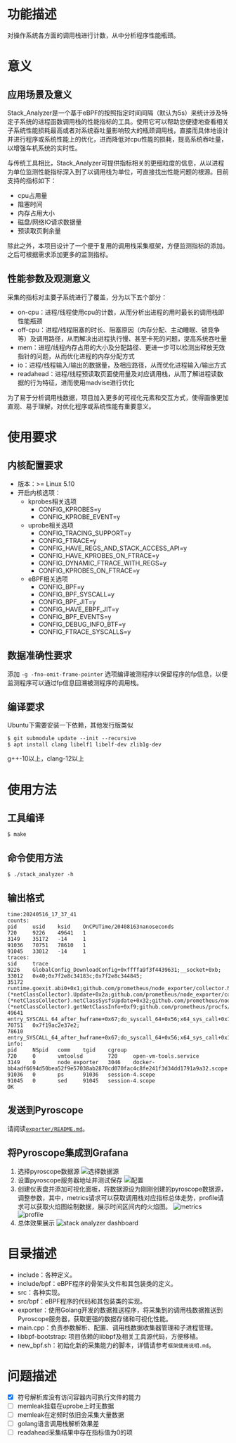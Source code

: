 # 功能描述

对操作系统各方面的调用栈进行计数，从中分析程序性能瓶颈。

# 意义

## 应用场景及意义

Stack_Analyzer是一个基于eBPF的按照指定时间间隔（默认为5s）来统计涉及特定子系统的进程函数调用栈的性能指标的工具。使用它可以帮助您便捷地查看相关子系统性能损耗最高或者对系统吞吐量影响较大的瓶颈调用栈，直接而具体地设计并进行程序或系统性能上的优化，进而降低对cpu性能的损耗，提高系统吞吐量，以增强车机系统的实时性。

与传统工具相比，Stack_Analyzer可提供指标相关的更细粒度的信息，从以进程为单位监测性能指标深入到了以调用栈为单位，可直接找出性能问题的根源。目前支持的指标如下：

- cpu占用量
- 阻塞时间
- 内存占用大小
- 磁盘/网络IO请求数据量
- 预读取页剩余量

除此之外，本项目设计了一个便于复用的调用栈采集框架，方便监测指标的添加。之后可根据需求添加更多的监测指标。

## 性能参数及观测意义

采集的指标对主要子系统进行了覆盖，分为以下五个部分：

- on-cpu：进程/线程使用cpu的计数，从而分析出进程的用时最长的调用栈即性能瓶颈
- off-cpu：进程/线程阻塞的时长、阻塞原因（内存分配、主动睡眠、锁竞争等）及调用路径，从而解决出进程执行慢、甚至卡死的问题，提高系统吞吐量
- mem：进程/线程内存占用的大小及分配路径、更进一步可以检测出释放无效指针的问题，从而优化进程的内存分配方式
- io：进程/线程输入/输出的数据量，及相应路径，从而优化进程输入/输出方式
- readahead：进程/线程预读取页面使用量及对应调用栈，从而了解进程读数据的行为特征，进而使用madvise进行优化

为了易于分析调用栈数据，项目加入更多的可视化元素和交互方式，使得画像更加直观、易于理解，对优化程序或系统性能有重要意义。

# 使用要求

## 内核配置要求

- 版本：>= Linux 5.10
- 开启内核选项：
    - kprobes相关选项
        - CONFIG_KPROBES=y
        - CONFIG_KPROBE_EVENT=y
    - uprobe相关选项
        - CONFIG_TRACING_SUPPORT=y
        - CONFIG_FTRACE=y
        - CONFIG_HAVE_REGS_AND_STACK_ACCESS_API=y
        - CONFIG_HAVE_KPROBES_ON_FTRACE=y
        - CONFIG_DYNAMIC_FTRACE_WITH_REGS=y
        - CONFIG_KPROBES_ON_FTRACE=y
    - eBPF相关选项
        - CONFIG_BPF=y
        - CONFIG_BPF_SYSCALL=y
        - CONFIG_BPF_JIT=y
        - CONFIG_HAVE_EBPF_JIT=y
        - CONFIG_BPF_EVENTS=y
        - CONFIG_DEBUG_INFO_BTF=y
        - CONFIG_FTRACE_SYSCALLS=y

## 数据准确性要求

添加 `-g -fno-omit-frame-pointer` 选项编译被测程序以保留程序的fp信息，以便监测程序可以通过fp信息回溯被测程序的调用栈。

## 编译要求

Ubuntu下需要安装一下依赖，其他发行版类似

```shell
$ git submodule update --init --recursive
$ apt install clang libelf1 libelf-dev zlib1g-dev
```

g++-10以上，clang-12以上

# 使用方法

## 工具编译

```shell
$ make
```

## 命令使用方法

```shell
$ ./stack_analyzer -h
```

## 输出格式

```shell
time:20240516_17_37_41
counts:
pid     usid    ksid    OnCPUTime/20408163nanoseconds
720     9226    49641   1
3149    35172   -14     1
91036   70751   78610   1
91045   33012   -14     1
traces:
sid     trace
9226    GlobalConfig_DownloadConfig+0xffffa9f3f4439631;__socket+0xb;
33012   0x40;0x7f2e8c34183c;0x7f2e8c344845;
35172   runtime.goexit.abi0+0x1;github.com/prometheus/node_exporter/collector.NodeCollector.Collect.gowrap1+0x30;github.com/prometheus/node_exporter/collector.NodeCollector.Collect.func1+0x37;github.com/prometheus/node_exporter/collector.execute+0x90;github.com/prometheus/node_exporter/collector.(*netClassCollector).Update+0x2a;github.com/prometheus/node_exporter/collector.(*netClassCollector).netClassSysfsUpdate+0x32;github.com/prometheus/node_exporter/collector.(*netClassCollector).getNetClassInfo+0xf9;github.com/prometheus/procfs/sysfs.FS.NetClassByIface+0x105;github.com/prometheus/procfs/sysfs.parseNetClassIface+0xc5;github.com/prometheus/procfs/sysfs.ParseNetClassAttribute+0x94;github.com/prometheus/procfs/internal/util.SysReadFile+0x4d;os.OpenFile+0x3e;os.openFileNolog+0x92;os.open+0x2b;syscall.openat+0x90;syscall.Syscall6+0x6a;runtime/internal/syscall.Syscall6+0xe;
49641   entry_SYSCALL_64_after_hwframe+0x67;do_syscall_64+0x56;x64_sys_call+0x1ec2;__x64_sys_socket+0x17;__sys_socket+0x5d;__sock_create+0x133;unix_create+0x43;unix_create1+0x67;sk_alloc+0x31;sk_prot_alloc+0x8b;
70751   0x7f19ac2e37e2;
78610   entry_SYSCALL_64_after_hwframe+0x67;do_syscall_64+0x56;x64_sys_call+0x1dba;__x64_sys_read+0x19;ksys_read+0x67;vfs_read+0x9c;seq_read+0xf2;seq_read_iter+0x121;proc_single_show+0x4f;proc_pid_status+0x40c;cpuset_task_status_allowed+0x3a;seq_printf+0x91;vsnprintf+0x1e3;pointer+0x2a5;bitmap_string.constprop.0+0xe7;
info:
pid     NSpid   comm    tgid    cgroup
720     0       vmtoolsd        720     open-vm-tools.service
3149    0       node_exporter   3046    docker-bb4adf6694d50bea52f9e57038ab2870cd070fac4c8fe241f3d34dd1791a9a32.scope
91036   0       ps      91036   session-4.scope
91045   0       sed     91045   session-4.scope
OK
```

## 发送到Pyroscope

请阅读[`exporter/README.md`](exporter/README.md)。

## 将Pyroscope集成到Grafana

1. 选择pyroscope数据源
    ![选择数据源](asset/image.png)
2. 设置pyroscope服务器地址并测试保存
    ![配置](asset/image-1.png)
3. 创建仪表盘并添加可视化面板，将数据源设为刚刚创建的pyroscope数据源，调整参数，其中，metrics请求可以获取调用栈对应指标总体走势，profile请求可以获取火焰图绘制数据，展示时间区间内的火焰图。
    ![metrics](asset/image-2.png)
    ![profile](asset/image-3.png)
4. 总体效果展示
    ![stack analyzer dashboard](asset/image-4.png)

# 目录描述

- include：各种定义。
- include/bpf：eBPF程序的骨架头文件和其包装类的定义。
- src：各种实现。
- src/bpf：eBPF程序的代码和其包装类的实现。
- exporter：使用Golang开发的数据推送程序，将采集到的调用栈数据推送到Pyroscope服务器，获取更强的数据存储和可视化性能。
- main.cpp：负责参数解析、配置、调用栈数据收集器管理和子进程管理。
- libbpf-bootstrap: 项目依赖的libbpf及相关工具源代码，方便移植。
- new_bpf.sh：初始化新的采集能力的脚本，详情请参考`框架使用说明.md`。

# 问题描述

- [x] 符号解析库没有访问容器内可执行文件的能力
- [ ] memleak挂载在uprobe上时无数据
- [ ] memleak在定频时依旧会采集大量数据
- [ ] golang语言调用栈解析效果差
- [ ] readahead采集结果中存在指标值为0的项